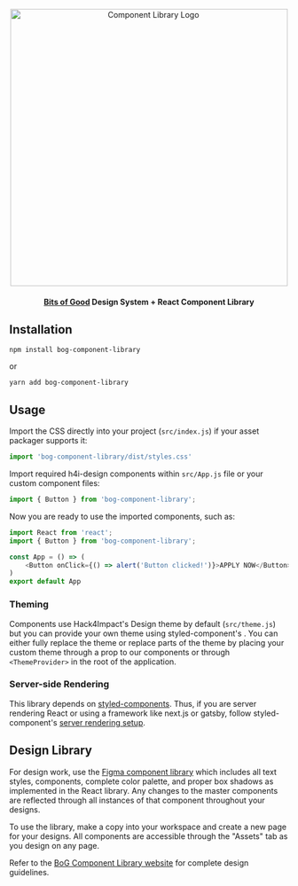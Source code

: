 <p align="center" style="padding-top: 24px;">
    <a href="https://bog-component-library.netlify.app/" rel="noopener" target="_blank"><img width="500" src="https://bog-component-library.netlify.app/static/media/homepage_main.4948c0bb.png" alt="Component Library Logo"></a></p>
</p>

<h4 align="center"><a href="https://bitsofgood.org/" target="_blank">Bits of Good</a> Design System + React Component Library</h4>

## Installation
```
npm install bog-component-library
```
or
```
yarn add bog-component-library
```

## Usage

Import the CSS directly into your project (`src/index.js`) if your asset packager supports it:
```javascript
import 'bog-component-library/dist/styles.css'
```

Import required h4i-design components within `src/App.js` file or your custom component files:
```javascript
import { Button } from 'bog-component-library';
```

Now you are ready to use the imported components, such as:
```javascript
import React from 'react';
import { Button } from 'bog-component-library';

const App = () => (
    <Button onClick={() => alert('Button clicked!')}>APPLY NOW</Button>
)
export default App
```

### Theming
Components use Hack4Impact's Design theme by default (`src/theme.js`) but you can provide your own theme using styled-component's [<ThemeProvider>](https://styled-components.com/docs/advanced). You can either fully replace the theme or replace parts of the theme by placing your custom theme through a prop to our components or through `<ThemeProvider>` in the root of the application.

### Server-side Rendering

This library depends on [styled-components](https://styled-components.com/). Thus, if you are server rendering React or using a framework like next.js or gatsby, follow styled-component's [server rendering setup](https://styled-components.com/docs/advanced#server-side-rendering).

## Design Library
For design work, use the [Figma component library](https://www.figma.com/file/DEfDgRT4G9732YxrqTqq8V/OG-BoG-Design-System-(Working-File)) which includes all text styles, components, complete color palette, and proper box shadows as implemented in the React library. Any changes to the master components are reflected through all instances of that component throughout your designs. 

To use the library, make a copy into your workspace and create a new page for your designs. All components are accessible through the "Assets" tab as you design on any page. 

Refer to the [BoG Component Library website](https://bog-component-library.netlify.app/) for complete design guidelines.